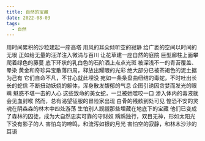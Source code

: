 ```yaml
---
title: 自然的宝藏
date: 2022-08-03
tags:
  - 自然
---
```


用时间累积的沙粒建起一座高塔
用风的耳朵倾听空的寂静
给广袤的空间以时间的无垠
正如给无量的汪洋注入微涓与百川
让花草建一座自然的庭院
巨型廊柱上面攀爬着绿色的藤蔓
底下环状的乳白色的石阶洒上点点光斑
被深浅不一的青苔覆盖、晕染
黄金和奇珍异宝散落四周，释放出耀眼的光彩
绝大部分已被茶褐色的泥土据为己有
它们自命不凡，不甘心就此埋没
宛如一条条盘曲纽结的毒蛇，不时吐出长长的蛇信
不断扭动妖娆的躯体，浑身散发馥郁的气息
企图引诱因贪婪而发光的眼睛
魅惑不堪一击的人心
这些致命的美女蛇，一旦被她噬咬一口
渗入体内的毒液就会见血封喉
然而，总有渴望征服的冒险家出现
白骨的残骸到处可见
惶恐不安的灵魂在阴森森的林木中四处游荡
生怕别人觊觎那些埋藏在地底下的宝藏
他们已变成了森林的囚徒，成为大自然忠实可靠的守财奴
踽踽独行，双目无神，形如太阳光下没有影子的人
害怕鸟的啼鸣，和流泻如银的月光
害怕空的寂静，和林木沙沙的耳语
